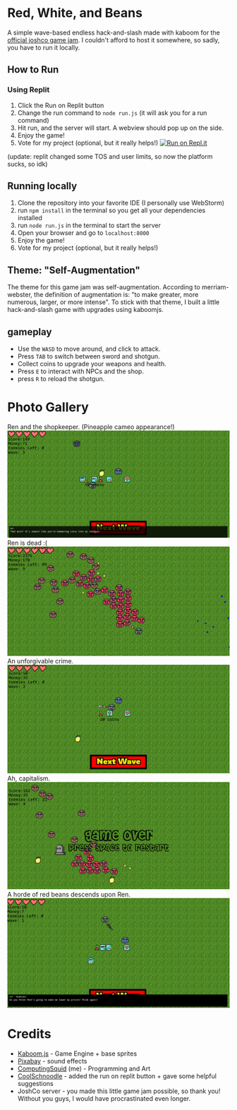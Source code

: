 # Red, White, and Beans #
A simple wave-based endless hack-and-slash made with kaboom for the [official joshco game jam](https://itch.io/jam/joshco-game-jam).
I couldn't afford to host it somewhere, so sadly, you have to run it locally. 

## How to Run ##
### Using Replit ###

1. Click the Run on Replit button
2. Change the run command to `node run.js` (it will ask you for a run command)
3. Hit run, and the server will start. A webview should pop up on the side.
4. Enjoy the game!
5. Vote for my project (optional, but it really helps!)
[![Run on Repl.it](https://repl.it/badge/github/ProbablyComputingSquid/game-jam-entry)](https://repl.it/github/ProbablyComputingSquid/game-jam-entry)

(update: replit changed some TOS and user limits, so now the platform sucks, so idk)
## Running locally ##

1. Clone the repository into your favorite IDE (I personally use WebStorm)
2. run `npm install` in the terminal so you get all your dependencies installed
3. run `node run.js` in the terminal to start the server
4. Open your browser and go to `localhost:8000`
5. Enjoy the game!
6. Vote for my project (optional, but it really helps!)


## Theme: "Self-Augmentation" ## 

The theme for this game jam was self-augmentation. According to merriam-webster, the definition of augmentation is: "to make greater, more numerous, larger, or more intense". 
To stick with that theme, I built a little hack-and-slash game with upgrades using kaboomjs. 

## gameplay ##

- Use the `WASD` to move around, and click to attack. 
- Press `TAB` to switch between sword and shotgun. 
- Collect coins to upgrade your weapons and health. 
- Press `E` to interact with NPCs and the shop.
- press `R` to reload the shotgun.

# Photo Gallery #
Ren and the shopkeeper. (Pineapple cameo appearance!)
![](https://github.com/ProbablyComputingSquid/game-jam-entry/blob/63e8d28bff9db8f676a3e7dccbc306150951695d/gallery/img.png)
Ren is dead :(
![](https://github.com/ProbablyComputingSquid/game-jam-entry/blob/63e8d28bff9db8f676a3e7dccbc306150951695d/gallery/img_1.png)
An unforgivable crime.
![](https://github.com/ProbablyComputingSquid/game-jam-entry/blob/63e8d28bff9db8f676a3e7dccbc306150951695d/gallery/screenshot1.png)
Ah, capitalism.
![](https://github.com/ProbablyComputingSquid/game-jam-entry/blob/63e8d28bff9db8f676a3e7dccbc306150951695d/gallery/screenshot2.png)
A horde of red beans descends upon Ren.
![](https://github.com/ProbablyComputingSquid/game-jam-entry/blob/63e8d28bff9db8f676a3e7dccbc306150951695d/gallery/screenshot3.png)

# Credits #
- [Kaboom.js](https://kaboomjs.com/) - Game Engine + base sprites
- [Pixabay](https://pixabay.com) - sound effects
- [ComputingSquid](https://github.com/ProbablyComputingSquid) (me) - Programming and Art
- [CoolSchnoodle](https://github.com/CoolSchnoodle) - added the run on replit button + gave some helpful suggestions
- JoshCo server - you made this little game jam possible, so thank you! Without you guys, I would have procrastinated even longer. 
